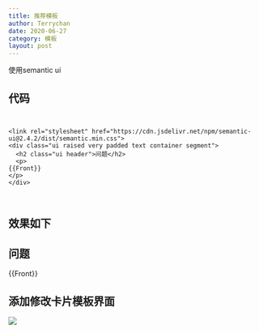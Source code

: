 ```yaml
---
title: 推荐模板
author: Terrychan
date: 2020-06-27
category: 模板
layout: post
---
```


使用semantic ui


## 代码
```


<link rel="stylesheet" href="https://cdn.jsdelivr.net/npm/semantic-ui@2.4.2/dist/semantic.min.css">
<div class="ui raised very padded text container segment">
  <h2 class="ui header">问题</h2>
  <p>
{{Front}}
</p>
</div>

 

```

## 效果如下

<link rel="stylesheet" href="https://cdn.jsdelivr.net/npm/semantic-ui@2.4.2/dist/semantic.min.css">

<div class="ui raised very padded text container segment">
  <h2 class="ui header">问题</h2>
 
  <p>
 
{{Front}}

</p>

</div>

## 添加修改卡片模板界面

![](img/2020-06-25_21-51-49.png)
 
 


 
 
 
 




